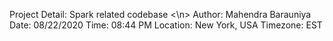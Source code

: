 Project Detail: Spark related codebase
<\n>
Author: Mahendra Barauniya
Date: 08/22/2020
Time: 08:44 PM
Location: New York, USA
Timezone: EST
